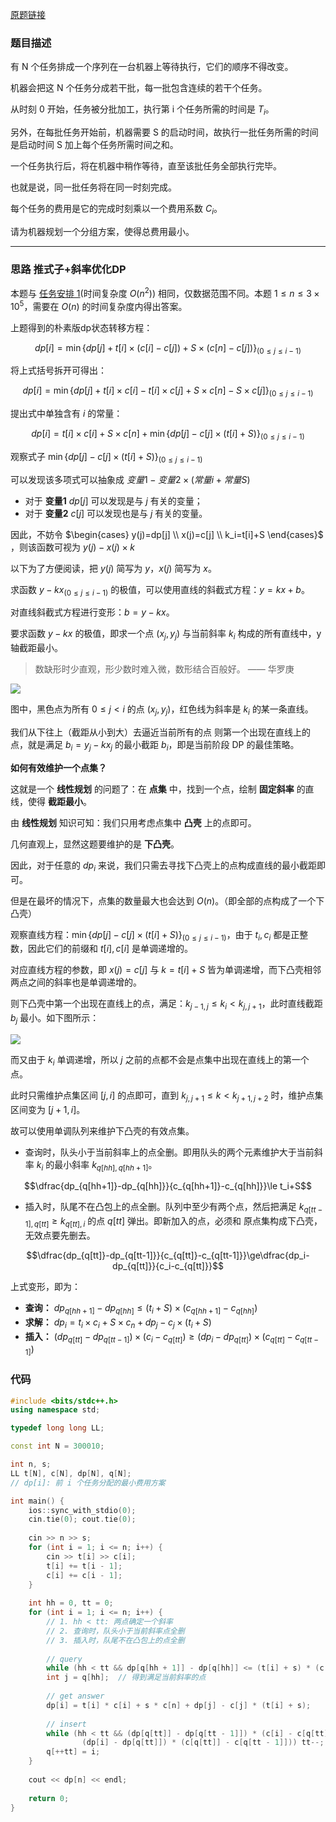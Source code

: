 [原题链接](https://www.acwing.com/problem/content/303/)

### 题目描述
有 N 个任务排成一个序列在一台机器上等待执行，它们的顺序不得改变。

机器会把这 N 个任务分成若干批，每一批包含连续的若干个任务。

从时刻 0 开始，任务被分批加工，执行第 i 个任务所需的时间是 $T_i$。

另外，在每批任务开始前，机器需要 S 的启动时间，故执行一批任务所需的时间是启动时间 S 加上每个任务所需时间之和。

一个任务执行后，将在机器中稍作等待，直至该批任务全部执行完毕。

也就是说，同一批任务将在同一时刻完成。

每个任务的费用是它的完成时刻乘以一个费用系数 $C_i$。

请为机器规划一个分组方案，使得总费用最小。

---

### 思路 推式子+斜率优化DP
本题与 [任务安排 1](/dp/slope/1/)(时间复杂度 $O(n^2)$) 相同，仅数据范围不同。本题 $1\le n\le 3\times 10^5$，需要在 $O(n)$ 的时间复杂度内得出答案。

上题得到的朴素版dp状态转移方程：

$$dp[i]=\min\{dp[j]+t[i]\times(c[i]-c[j])+S\times(c[n]-c[j])\}_{(0\le j\le i-1)}$$

将上式括号拆开可得出：

$$dp[i]=\min\{dp[j]+t[i]\times c[i]-t[i]\times c[j]+S\times c[n]-S\times c[j]\}_{(0\le j\le i-1)}$$

提出式中单独含有 $i$ 的常量：

$$dp[i]=t[i]\times c[i]+S\times c[n]+\min\{dp[j]-c[j]\times(t[i]+S)\}_{(0\le j\le i-1)}$$

观察式子 $\min\{dp[j]-c[j]\times(t[i]+S)\}_{(0\le j\le i-1)}$

可以发现该多项式可以抽象成 $变量1-变量2\times(常量i+常量S)$

- 对于 **变量1** $dp[j]$ 可以发现是与 $j$ 有关的变量；
- 对于 **变量2** $c[j]$ 可以发现也是与 $j$ 有关的变量。

因此，不妨令 $\begin{cases}
y(j)=dp[j] \\
x(j)=c[j] \\
k_i=t[i]+S
\end{cases}$ ，则该函数可视为 $y(j)-x(j)\times k$

以下为了方便阅读，把 $y(j)$ 简写为 $y$，$x(j)$ 简写为 $x$。

求函数 $y-kx_{(0\le j\le i-1)}$ 的极值，可以使用直线的斜截式方程：$y=kx+b$。

对直线斜截式方程进行变形：$b=y-kx$。

要求函数 $y-kx$ 的极值，即求一个点 $(x_j,y_j)$ 与当前斜率 $k_i$ 构成的所有直线中，y轴截距最小。

> 数缺形时少直观，形少数时难入微，数形结合百般好。 —— 华罗庚

![](https://cdn.acwing.com/media/article/image/2021/09/25/55909_306884c91d-Xnip2021-09-25_11-46-08.jpg)

图中，黑色点为所有 $0≤j<i$ 的点 $(x_j,y_j)$，红色线为斜率是 $k_i$ 的某一条直线。

我们从下往上（截距从小到大）去逼近当前所有的点
则第一个出现在直线上的点，就是满足 $b_i=y_j−kx_j$ 的最小截距 $b_i$，即是当前阶段 DP 的最佳策略。

**如何有效维护一个点集？**

这就是一个 **线性规划** 的问题了：在 **点集** 中，找到一个点，绘制 **固定斜率** 的直线，使得 **截距最小**。

由 **线性规划** 知识可知：我们只用考虑点集中 **凸壳** 上的点即可。

几何直观上，显然这题要维护的是 **下凸壳**。

因此，对于任意的 $dp_i$ 来说，我们只需去寻找下凸壳上的点构成直线的最小截距即可。

但是在最坏的情况下，点集的数量最大也会达到 $O(n)$。（即全部的点构成了一个下凸壳）

观察直线方程：$\min\{dp[j]-c[j]\times(t[i]+S)\}_{(0\le j\le i-1)}$，由于 $t_i,c_i$ 都是正整数，因此它们的前缀和 $t[i],c[i]$ 是单调递增的。

对应直线方程的参数，即 $x(j)=c[j]$ 与 $k=t[i]+S$ 皆为单调递增，而下凸壳相邻两点之间的斜率也是单调递增的。

则下凸壳中第一个出现在直线上的点，满足：$k_{j−1,j}≤k_i<k_{j,j+1}$，此时直线截距 $b_j$ 最小。如下图所示：

![](https://cdn.acwing.com/media/article/image/2021/09/25/55909_374d8dc11d-IMG_C28104BF5784-1.jpeg)

而又由于 $k_i$ 单调递增，所以 $j$ 之前的点都不会是点集中出现在直线上的第一个点。

此时只需维护点集区间 $[j,i]$ 的点即可，直到 $k_{j,j+1}≤k<k_{j+1,j+2}$ 时，维护点集区间变为 $[j+1,i]$。

故可以使用单调队列来维护下凸壳的有效点集。

- 查询时，队头小于当前斜率上的点全删。即用队头的两个元素维护大于当前斜率 $k_i$ 的最小斜率 $k_{q[hh] , q[hh+1]}$。

$$\dfrac{dp_{q[hh+1]}-dp_{q[hh]}}{c_{q[hh+1]}-c_{q[hh]}}\le t_i+S$$

- 插入时，队尾不在凸包上的点全删。队列中至少有两个点，然后把满足 $k_{q[tt−1],q[tt]}≥k_{q[tt] , i}$ 的点 $q[tt]$ 弹出。即新加入的点，必须和 原点集构成下凸壳，无效点要先删去。

$$\dfrac{dp_{q[tt]}-dp_{q[tt-1]}}{c_{q[tt]}-c_{q[tt-1]}}\ge\dfrac{dp_i-dp_{q[tt]}}{c_i-c_{q[tt]}}$$

上式变形，即为：

- **查询：** $dp_{q[hh+1]}-dp_{q[hh]}\le (t_i+S)\times (c_{q[hh+1]}-c_{q[hh]})$
- **求解：** $dp_i=t_i\times c_i+S\times c_n+dp_j-c_j\times(t_i+S)$
- **插入：** $(dp_{q[tt]}-dp_{q[tt-1]})\times(c_i-c_{q[tt]})\ge(dp_i-dp_{q[tt]})\times(c_{q[tt]}-c_{q[tt-1]})$

### 代码
```cpp
#include <bits/stdc++.h>
using namespace std;

typedef long long LL;

const int N = 300010;

int n, s;
LL t[N], c[N], dp[N], q[N];
// dp[i]: 前 i 个任务分配的最小费用方案

int main() {
    ios::sync_with_stdio(0);
    cin.tie(0); cout.tie(0);
    
    cin >> n >> s;
    for (int i = 1; i <= n; i++) {
        cin >> t[i] >> c[i];
        t[i] += t[i - 1];
        c[i] += c[i - 1];
    }
    
    int hh = 0, tt = 0;
    for (int i = 1; i <= n; i++) {
        // 1. hh < tt: 两点确定一个斜率
		// 2. 查询时，队头小于当前斜率点全删
		// 3. 插入时，队尾不在凸包上的点全删
		
		// query
		while (hh < tt && dp[q[hh + 1]] - dp[q[hh]] <= (t[i] + s) * (c[q[hh + 1]] - c[q[hh]])) hh++;
		int j = q[hh];  // 得到满足当前斜率的点
		
		// get answer
		dp[i] = t[i] * c[i] + s * c[n] + dp[j] - c[j] * (t[i] + s);
		
		// insert
		while (hh < tt && (dp[q[tt]] - dp[q[tt - 1]]) * (c[i] - c[q[tt]]) >= 
                (dp[i] - dp[q[tt]]) * (c[q[tt]] - c[q[tt - 1]])) tt--;
		q[++tt] = i;
    }
    
    cout << dp[n] << endl;
    
    return 0;
}
```